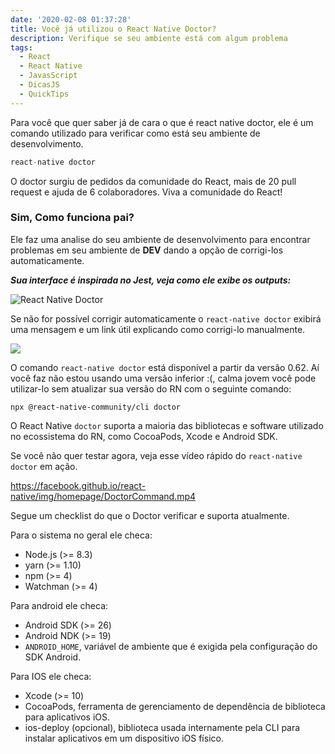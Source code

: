 ```yaml
---
date: '2020-02-08 01:37:28'
title: Você já utilizou o React Native Doctor?
description: Verifique se seu ambiente está com algum problema
tags:
  - React
  - React Native
  - JavasScript
  - DicasJS
  - QuickTips
---
```

Para você que quer saber já de cara o que é react native doctor, ele é um comando utilizado para verificar como está seu ambiente de desenvolvimento.

```javascript
react-native doctor
```

O doctor surgiu de pedidos da comunidade do React, mais de 20 pull request e ajuda de 6 colaboradores. Viva a comunidade do React!

### Sim, Como funciona pai?

Ele faz uma analise do seu ambiente de desenvolvimento para encontrar problemas em seu ambiente de **DEV** dando a opção de corrigi-los automaticamente.

 _**Sua interface é inspirada no Jest, veja como ele exibe os outputs:**_ 

![React Native Doctor](/assets/img/screen-shot-2020-02-08-at-13.21.18.png "Comando React Native doctor em ação")

Se não for possível corrigir automaticamente o `react-native doctor` exibirá uma mensagem e um link útil explicando como corrigi-lo manualmente.

![](/assets/img/screen-shot-2020-02-08-at-13.26.47.png)

O comando `react-native doctor` está disponível a partir da versão 0.62. Aí você faz não estou usando uma versão inferior :(, calma jovem você pode utilizar-lo sem atualizar sua versão do RN com o seguinte comando:


```
npx @react-native-community/cli doctor
```


O React Native `doctor` suporta a maioria das bibliotecas e software utilizado no ecossistema do RN, como CocoaPods, Xcode e Android SDK.

Se você não quer testar agora, veja esse vídeo rápido do `react-native doctor` em ação.

https://facebook.github.io/react-native/img/homepage/DoctorCommand.mp4

Segue um checklist do que o Doctor verificar e suporta atualmente.

Para o sistema no geral ele checa:
- Node.js (>= 8.3)
- yarn (>= 1.10)
- npm (>= 4)
- Watchman (>= 4)

Para android ele checa:
- Android SDK (>= 26)
- Android NDK (>= 19)
- `ANDROID_HOME`, variável de ambiente que é exigida pela configuração do SDK Android.

Para IOS ele checa:
- Xcode (>= 10)
- CocoaPods, ferramenta de gerenciamento de dependência de biblioteca para aplicativos iOS.
- ios-deploy (opcional), biblioteca usada internamente pela CLI para instalar aplicativos em um dispositivo iOS físico.

